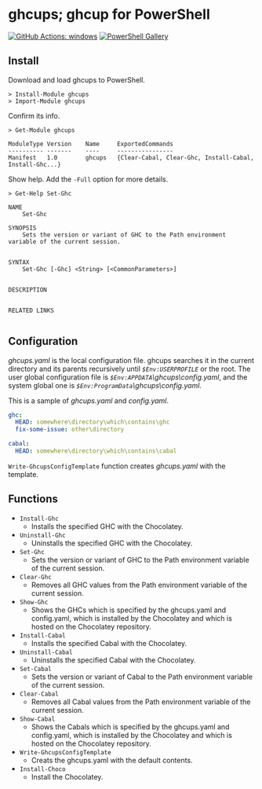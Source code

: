 # ghcups; ghcup for PowerShell

[![GitHub Actions: windows](https://github.com/kakkun61/ghcups/workflows/windows/badge.svg)](https://github.com/kakkun61/ghcups/actions?query=workflow%3Awindows) [![PowerShell Gallery](https://img.shields.io/powershellgallery/p/ghcups.svg)](https://www.powershellgallery.com/packages/ghcups/)

## Install

Download and load ghcups to PowerShell.

```
> Install-Module ghcups
> Import-Module ghcups
```

Confirm its info.

```
> Get-Module ghcups

ModuleType Version    Name     ExportedCommands
---------- -------    ----     ----------------
Manifest   1.0        ghcups   {Clear-Cabal, Clear-Ghc, Install-Cabal, Install-Ghc...}
```

Show help. Add the `-Full` option for more details.

```
> Get-Help Set-Ghc

NAME
    Set-Ghc

SYNOPSIS
    Sets the version or variant of GHC to the Path environment variable of the current session.


SYNTAX
    Set-Ghc [-Ghc] <String> [<CommonParameters>]


DESCRIPTION


RELATED LINKS


```

## Configuration

_ghcups.yaml_ is the local configuration file. ghcups searches it in the current directory and its parents recursively until _`$Env:USERPROFILE`_ or the root. The user global configuration file is _`$Env:APPDATA`\ghcups\config.yaml_, and the system global one is _`$Env:ProgramData`\ghcups\config.yaml_.

This is a sample of _ghcups.yaml_ and _config.yaml_.

```yaml
ghc:
  HEAD: somewhere\directory\which\contains\ghc
  fix-some-issue: other\directory

cabal:
  HEAD: somewhere\directory\which\contains\cabal
```

`Write-GhcupsConfigTemplate` function creates _ghcups.yaml_ with the template.

## Functions

- `Install-Ghc`
  - Installs the specified GHC with the Chocolatey.
- `Uninstall-Ghc`
  - Uninstalls the specified GHC with the Chocolatey.
- `Set-Ghc`
  - Sets the version or variant of GHC to the Path environment variable of the current session.
- `Clear-Ghc`
  - Removes all GHC values from the Path environment variable of the current session.
- `Show-Ghc`
  - Shows the GHCs which is specified by the ghcups.yaml and config.yaml, which is installed by the Chocolatey and which is hosted on the Chocolatey repository.
- `Install-Cabal`
  - Installs the specified Cabal with the Chocolatey.
- `Uninstall-Cabal`
  - Uninstalls the specified Cabal with the Chocolatey.
- `Set-Cabal`
  - Sets the version or variant of Cabal to the Path environment variable of the current session.
- `Clear-Cabal`
  - Removes all Cabal values from the Path environment variable of the current session.
- `Show-Cabal`
  - Shows the Cabals which is specified by the ghcups.yaml and config.yaml, which is installed by the Chocolatey and which is hosted on the Chocolatey repository.
- `Write-GhcupsConfigTemplate`
  - Creats the ghcups.yaml with the default contents.
- `Install-Choco`
  - Install the Chocolatey.
